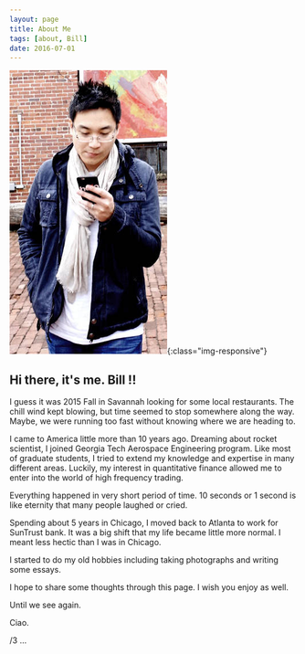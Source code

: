 ```yaml
---
layout: page
title: About Me
tags: [about, Bill]
date: 2016-07-01
---
```


![myself](/assets/img/myself.jpeg){:class="img-responsive"}

## Hi there, it's me. Bill !!
I guess it was 2015 Fall in Savannah looking for some local restaurants. The chill wind kept blowing, but time seemed to stop somewhere along the way. Maybe, we were running too fast without knowing where we are heading to.

I came to America little more than 10 years ago. Dreaming about rocket scientist, I joined Georgia Tech Aerospace Engineering program. Like most of graduate students, I tried to extend my knowledge and expertise in many different areas. Luckily, my interest in quantitative finance allowed me to enter into the world of high frequency trading.

Everything happened in very short period of time. 10 seconds or 1 second is like eternity that many people laughed or cried.

Spending about 5 years in Chicago, I moved back to Atlanta to work for SunTrust bank. It was a big shift that my life became little more normal. I meant less hectic than I was in Chicago.

I started to do my old hobbies including taking photographs and writing some essays.

I hope to share some thoughts through this page. I wish you enjoy as well.

Until we see again.

Ciao.

/3 ...
